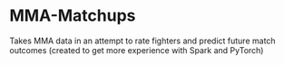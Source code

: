# MMA-Matchups
Takes MMA data in an attempt to rate fighters and predict future match outcomes (created to get more experience with Spark and PyTorch)
